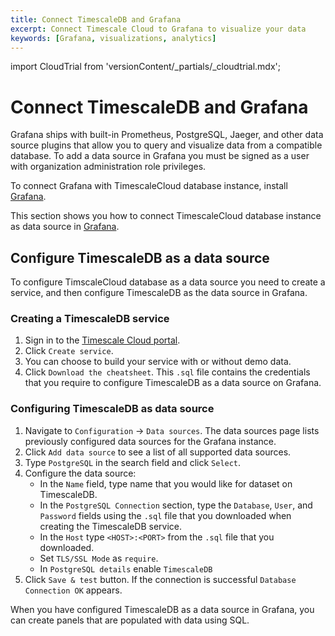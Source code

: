 ```yaml
---
title: Connect TimescaleDB and Grafana
excerpt: Connect Timescale Cloud to Grafana to visualize your data
keywords: [Grafana, visualizations, analytics]
---
```


import CloudTrial from 'versionContent/_partials/_cloudtrial.mdx';

# Connect TimescaleDB and Grafana

Grafana ships with built-in Prometheus, PostgreSQL, Jaeger, and other data
source plugins that allow you to query and visualize data from a compatible
database. To add a data source in Grafana you must be signed as a user with
organization administration role privileges.

To connect Grafana with TimescaleCloud database instance, install
[Grafana][install-grafana].

This section shows you how to connect TimescaleCloud database instance as data
source in [Grafana][grafana-homepage].

## Configure TimescaleDB as a data source

To configure TimscaleCloud database as a data source you need to create a
service, and then configure TimescaleDB as the data source in
Grafana.

<procedure>

### Creating a TimescaleDB service

1.  Sign in to the [Timescale Cloud portal][tsc-portal].
1.  Click `Create service`.
1.  You can choose to build your service with or without demo data. 
1.  Click `Download the cheatsheet`. This `.sql` file contains the credentials
    that you require to configure TimescaleDB as a data source on Grafana.

<CloudTrial />

</procedure>

<procedure>

### Configuring TimescaleDB as data source

1.  Navigate to `Configuration` → `Data sources`. The data sources page lists
    previously configured data sources for the Grafana instance.
1.  Click `Add data source` to see a list of all supported data sources.
1.  Type `PostgreSQL` in the search field and click `Select`.
1.  Configure the data source:
    *   In the `Name` field, type name that you would like for dataset on TimescaleDB.
    *   In the `PostgreSQL Connection` section, type the  `Database`, `User`,
        and `Password` fields using the `.sql` file that you downloaded when
        creating the TimescaleDB service. 
    *   In the `Host` type `<HOST>:<PORT>` from the `.sql` file that you downloaded.
    *   Set `TLS/SSL Mode` as `require`.
    *   In `PostgreSQL details` enable `TimescaleDB`
1.  Click `Save & test` button. If the connection is successful
    `Database Connection OK` appears. 

</procedure>

When you have configured TimescaleDB as a data source in Grafana, you can create panels that are populated with data using SQL.

[grafana-homepage]: https://grafana.com/
[grafana-install]: https://grafana.com/docs/grafana/latest/installation/
[tsc-portal]: https://console.cloud.timescale.com/
[install-grafana]: /timescaledb/:currentVersion:/tutorials/grafana/installation

